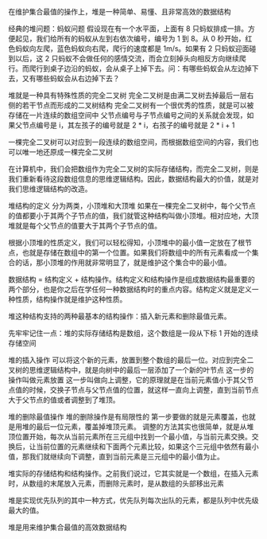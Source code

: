 在维护集合最值的操作上，堆是一种简单、易懂、且非常高效的数据结构

经典的堆问题：蚂蚁问题
假设现在有一个水平面，上面有 8 只蚂蚁排成一排。方便起见，我们给所有的蚂蚁从左到右依次编号，编号为 1 到 8。从 0 秒开始，红色蚂蚁向左爬，蓝色蚂蚁向右爬，爬行的速度都是 1m/s。如果有 2 只蚂蚁迎面碰到以后，这 2 只蚂蚁不会做任何的感情交流，而会立刻掉头向相反方向继续爬行。而爬行到桌子边沿的蚂蚁，会从桌子上掉下去。问：有哪些蚂蚁会从左边掉下去，又有哪些蚂蚁会从右边掉下去？

堆就是一种具有特殊性质的完全二叉树
完全二叉树是由满二叉树去掉最后一层右侧的若干节点而形成的二叉树结构
完全二叉树有一个很优秀的性质，就是可以被存储在一片连续的数组空间中
父节点编号与子节点编号之间的关系就会发现，如果父节点编号是 i，其左孩子的编号就是 2 * i，右孩子的编号就是 2 * i + 1

一棵完全二叉树可以对应到一段连续的数组空间，而根据数组空间的内容，我们也可以唯一地还原成一棵完全二叉树

在计算机中，我们会把数组作为完全二叉树的实际存储结构，而完全二叉树，则是我们重新看待这段数组信息的思维逻辑结构。因此，数据结构最大的价值，就是对我们思维逻辑结构的改造。

堆结构的定义
分为两类，小顶堆和大顶堆
如果在一棵完全二叉树中，每个父节点的值都要小于其两个子节点的值，我们就管这种结构叫做小顶堆。相对应地，大顶堆就是每个父节点的值要大于其两个子节点的值。

根据小顶堆的性质定义，我们可以轻松得知，小顶堆中的最小值一定放在了根节点，也就是存储在数组中的第一个位置。如果我们将数组中的所有元素看成一个集合的话，那小顶堆的作用就非常明显了，就是维护这个集合中的最小值。

数据结构 = 结构定义 + 结构操作。结构定义和结构操作是组成数据结构最重要的两个部分，也是你之后在学任何一种数据结构时的重点内容。结构定义就是定义一种性质，结构操作就是维护这种性质。

堆这种结构支持的两种最基本的结构操作：插入新元素和删除最值元素。

先牢牢记住一点：堆的实际存储结构是数组，这个数组是一段从下标 1 开始的连续存储空间

堆的插入操作
可以将这个新的元素，放置到整个数组的最后一位。对应到完全二叉树的思维逻辑结构中，就是向树中的最后一层添加了一个新的叶节点
这一步的操作叫做元素放置
这一步叫做向上调整，它的原理就是在当前元素值小于其父节点值的时候，交换子节点与父节点值的位置，就这样一直向上调整，直到当前节点大于父节点的值或者调整到了堆顶。

堆的删除最值操作
堆的删除操作是有局限性的
第一步要做的就是元素覆盖，也就是用堆的最后一位元素，覆盖掉堆顶元素。
调整的方法其实也很简单，就是从堆顶位置开始，每次从当前元素所在三元组中找到一个最小值，与当前元素交换。交换后，让当前位置的元素继续和下面两个元素比较，如果这个三元组中依然有最小值，那我们就继续向下调整，直到当前元素是三元组中的最小值为止。

堆实际的存储结构和结构操作。之前我们说过，它其实就是一个数组，在插入元素时，从数组的末尾放入元素，而删除元素时，是从数组的头部移出元素

堆是实现优先队列的其中一种方式，优先队列每次出队的元素，都是队列中优先级最大的值。

堆是用来维护集合最值的高效数据结构
